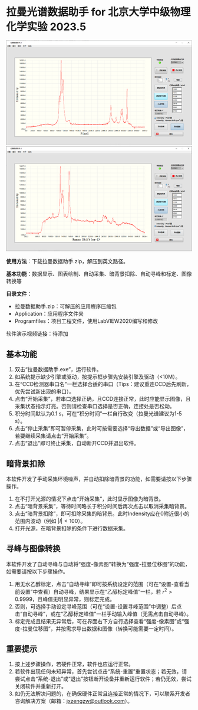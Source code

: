 # 拉曼光谱数据助手 for 北京大学中级物理化学实验 2023.5

![ethanol](./figures/ethanol.png)
![example](./figures/example.png)

**使用方法**：下载拉曼数据助手.zip，解压到英文路径。

**基本功能**：数据显示、图表绘制、自动采集、暗背景扣除、自动寻峰和标定、图像转换等

**目录文件**：
* 拉曼数据助手.zip：可解压的应用程序压缩包
* Application：应用程序文件夹
* Programfiles：项目工程文件，使用LabVIEW2020编写和修改

软件演示视频链接：待添加

##  基本功能  
1. 双击“拉曼数据助手.exe”，运行软件。
2. 如系统提示缺少引擎或驱动，按提示框步骤先安装引擎及驱动（<10M）。
3. 在“CCD检测器串口名”一栏选择合适的串口（Tips：建议重连CCD后先刷新，优先尝试新出现的串口）。
4. 点击“开始采集”，若串口选择正确，且CCD连接正常，此时应能显示图像，且采集状态指示灯亮。否则请检查串口选择是否正确，连接处是否松动。
5. 积分时间默认为0.1 s，可在“积分时间”一栏自行改变（拉曼光谱建议为1-5 s）。
6. 点击“停止采集”即可暂停采集，此时可按需要选择“导出数据”或“导出图像”，若要继续采集请点击“开始采集”。
7. 点击“退出”即可终止采集，自动断开CCD并退出软件。

##  暗背景扣除  
本软件开发了手动采集环境噪声，并自动扣除暗背景的功能，如需要请按以下步骤操作。
1. 在不打开光源的情况下点击“开始采集”，此时显示图像为暗背景。
2. 点击“暗背景采集”，等待时间略长于积分时间后再次点击以取消采集暗背景。
3. 点击“暗背景扣除”，即可扣除采集的暗背景。此时Indensity应在0附近很小的范围内波动（例如 $|I| < 100$）。
4. 打开光源，在暗背景扣除的条件下进行数据采集。

##  寻峰与图像转换  
本软件开发了自动寻峰与自动将“强度-像素图”转换为“强度-拉曼位移图”的功能，如需要请按以下步骤操作。
1. 用无水乙醇标定，点击“自动寻峰”即可按系统设定的范围（可在“设置-查看当前设置”中查看）自动寻峰，结果显示在“乙醇标定峰值”一栏，若 $r^2 > 0.9999$，且峰值无明显异常，则标定完成。
2. 否则，可选择手动设定寻峰范围（可在“设置-设置寻峰范围”中调整）后点击“自动寻峰”，或在“乙醇标定峰值”一栏手动输入峰值（无需点击自动寻峰）。
3. 标定完成且结果无异常后，可在界面右下方自行选择查看“强度-像素图”或“强度-拉曼位移图”，并按需求导出数据和图像（转换可能需要一定时间）。

##  重要提示  
1. 按上述步骤操作，若硬件正常，软件也应运行正常。
2. 若软件出现任何未知异常，首先尝试点击“系统-重置”重置状态；若无效，请尝试点击“系统-退出”或“退出”按钮断开设备并重新运行软件；若仍无效，尝试关闭软件并重新打开。
3. 如仍无法解决问题的，在确保硬件正常且连接正常的情况下，可以联系开发者咨询解决方案（邮箱：jxzengzw@outlook.com）。

